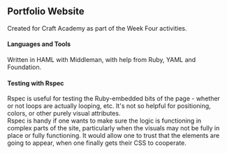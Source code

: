## Portfolio Website
Created for Craft Academy as part of the Week Four activities.

#### Languages and Tools
Written in HAML with Middleman, with help from Ruby, YAML and Foundation.

#### Testing with Rspec
Rspec is useful for testing the Ruby-embedded bits of the page - whether or not loops are actually looping, etc. It's not so helpful for positioning, colors, or other purely visual attributes.  
Rspec is handy if one wants to make sure the logic is functioning in complex parts of the site, particularly when the visuals may not be fully in place or fully functioning. It would allow one to trust that the elements are going to appear, when one finally gets their CSS to cooperate.

